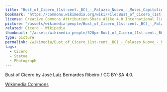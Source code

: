 ```yaml
---
title: "Bust_of_Cicero_(1st-cent._BC)_-_Palazzo_Nuovo_-_Musei_Capitolini_-_Rome_2016.jpg"
bookmark: "https://commons.wikimedia.org/wiki/File:Bust_of_Cicero_(1st-cent._BC)_-_Palazzo_Nuovo_-_Musei_Capitolini_-_Rome_2016.jpg"
license: Creative Commons Attribution-Share Alike 4.0 International license.
picture: "/assets/wikimedia-people/Bust_of_Cicero_(1st-cent._BC)_-_Palazzo_Nuovo_-_Musei_Capitolini_-_Rome_2016.jpg"
related: Cicero - Wikipedia
thumbnail: "/assets/wikimedia-people/320px-Bust_of_Cicero_(1st-cent._BC)_-_Palazzo_Nuovo_-_Musei_Capitolini_-_Rome_2016.jpg"
type: picture
permalink: /wikimedia/Bust_of_Cicero_(1st-cent._BC)_-_Palazzo_Nuovo_-_Musei_Capitolini_-_Rome_2016.jpg/
tags:
  - Cicero
  - Statue
  - Photograph
---
```

Bust of Cicero by José Luiz Bernardes Ribeiro / CC BY-SA 4.0.

[Wikimedia Commons](https://commons.wikimedia.org/wiki/File:Bust_of_Cicero_(1st-cent._BC)_-_Palazzo_Nuovo_-_Musei_Capitolini_-_Rome_2016.jpg)
